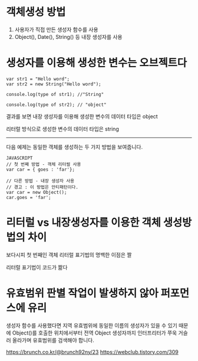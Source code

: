 # 객체생성 방법

1. 사용자가 직접 만든 생성자 함수를 사용
2. Object(), Date(), String() 등 내장 생성자를 사용

# 생성자를 이용해 생성한 변수는 오브젝트다

```
var str1 = "Hello word";
var str2 = new String("Hello word");

console.log(type of str1); //"String"

console.log(type of str2); // "object"
```

결과를 보면 내장 생성자를 이용해 생성한 변수의 데이터 타입은 object

리터럴 방식으로 생성한 변수의 데이터 타입은 string

---

다음 예제는 동일한 객체를 생성하는 두 가지 방법을 보여줍니다.

```
JAVASCRIPT
// 첫 번째 방법 - 객체 리터럴 사용
var car = { goes : 'far'};

// 다른 방법 - 내장 생성자 사용
// 경고 : 이 방법은 안티패턴이다.
var car = new Object();
car.goes = 'far';
```

# 리터럴 vs 내장생성자를 이용한 객체 생성방법의 차이

보다시피 첫 번째인 객체 리터럴 표기법의 명백한 이점은 짤

리터럴 표기법이 코드가 짦다

# 유효범위 판별 작업이 발생하지 않아 퍼포먼스에 유리

생성자 함수를 사용했다면 지역 유효범위에 동일한 이름의 생성자가 있을 수 있기 때문에 Object()를 호출한 위치에서부터 전역 Object 생성자까지 인터프리터가 쭈욱 거슬러 올라가며 유효범위를 검색해야 합니다.

https://brunch.co.kr/@brunch92ny/23
https://webclub.tistory.com/309
